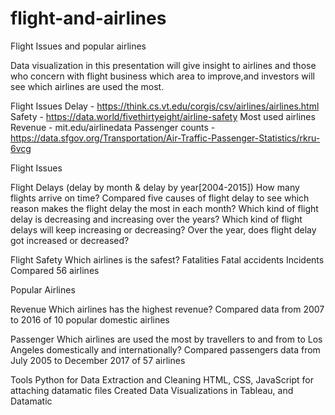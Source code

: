 # flight-and-airlines
Flight Issues and popular airlines

Data visualization in this presentation will give insight to airlines and those who concern with flight business which area to improve,and investors will see which airlines are used the most. 

Flight Issues 
Delay - https://think.cs.vt.edu/corgis/csv/airlines/airlines.html
Safety - https://data.world/fivethirtyeight/airline-safety
Most used airlines
Revenue - mit.edu/airlinedata
Passenger counts - https://data.sfgov.org/Transportation/Air-Traffic-Passenger-Statistics/rkru-6vcg

Flight Issues

Flight Delays
(delay by month & delay by year[2004-2015])
How many flights arrive on time?
Compared five causes of flight delay to see which reason makes the flight delay the most in each month?
Which kind of flight delay is decreasing and increasing over the years?
Which kind of flight delays will keep increasing or decreasing? 
Over the year, does flight delay got increased or decreased?

Flight Safety
Which airlines is the safest?
Fatalities
Fatal accidents
Incidents
Compared 56 airlines

Popular Airlines

Revenue 
Which airlines has the highest revenue?
Compared data from 2007 to 2016 of 10 popular domestic airlines 
 
Passenger
Which airlines are used the most by travellers to and from to Los Angeles domestically and internationally?
Compared passengers data from July 2005 to December 2017 of 57 airlines

Tools
Python for Data Extraction and Cleaning
HTML, CSS, JavaScript for attaching datamatic files
Created Data Visualizations in Tableau, and Datamatic
